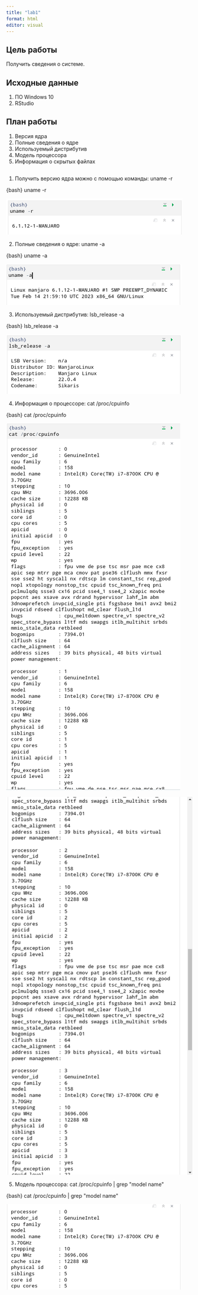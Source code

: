 ```yaml
---
title: "lab1"
format: html
editor: visual
---
```


## Цель работы 
Получить сведения о системе.

## Исходные данные
1. ПО Windows 10
2. RStudio

## План работы
1. Версия ядра
2. Полные сведения о ядре
3. Используемый дистрибутив
4. Модель процессора
5. Информация о скрытых файлах


##

1. Получить версию ядра можно с помощью команды: uname -r

{bash}
uname -r

![Версия ядра](https://github.com/Smipos/Sistemi_auth_and_defend/blob/main/img_lab1/uname_r.png)

2. Полные сведения о ядре: uname -a

{bash}
uname -a


![Полные сведения о ядре](https://github.com/Smipos/Sistemi_auth_and_defend/blob/main/img_lab1/uname_a.png)

3. Используемый дистрибутив: lsb_release -a

{bash}
lsb_release -a

![Полные сведения о ядре](https://github.com/Smipos/Sistemi_auth_and_defend/blob/main/img_lab1/lsb_release_a.png)

4. Информация о процессоре: cat /proc/cpuinfo

{bash}
cat /proc/cpuinfo

![ИНформация о проце](https://github.com/Smipos/Sistemi_auth_and_defend/blob/main/img_lab1/cpu_info.png)

![Инфомарция о проце](https://github.com/Smipos/Sistemi_auth_and_defend/blob/main/img_lab1/cpu_info_2.png)

5. Модель процессора: cat /proc/cpuinfo \| grep "model name"

{bash}
cat /proc/cpuinfo \| grep "model name"

![Инфомарция о модели проца](https://github.com/Smipos/Sistemi_auth_and_defend/blob/main/img_lab1/grep_model.png)
